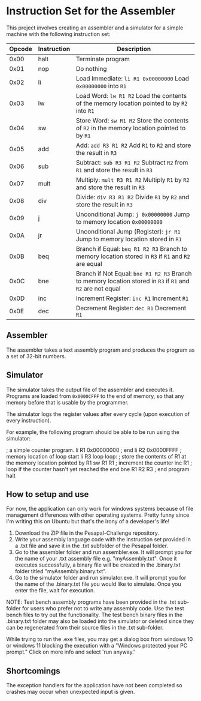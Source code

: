 # Instruction Set for the Assembler

This project involves creating an assembler and a simulator for a simple machine with the following instruction set:

| Opcode | Instruction | Description |
| ------ | ----------- | ----------- |
| 0x00   | halt        | Terminate program |
| 0x01   | nop         | Do nothing |
| 0x02   | li          | Load Immediate: `li R1 0x00000000` Load `0x00000000` into `R1` |
| 0x03   | lw          | Load Word: `lw R1 R2` Load the contents of the memory location pointed to by `R2` into `R1` |
| 0x04   | sw          | Store Word: `sw R1 R2` Store the contents of `R2` in the memory location pointed to by `R1` |
| 0x05   | add         | Add: `add R3 R1 R2` Add `R1` to `R2` and store the result in `R3` |
| 0x06   | sub         | Subtract: `sub R3 R1 R2` Subtract `R2` from `R1` and store the result in `R3` |
| 0x07   | mult        | Multiply: `mult R3 R1 R2` Multiply `R1` by `R2` and store the result in `R3` |
| 0x08   | div         | Divide: `div R3 R1 R2` Divide `R1` by `R2` and store the result in `R3` |
| 0x09   | j           | Unconditional Jump: `j 0x00000000` Jump to memory location `0x00000000` |
| 0x0A   | jr          | Unconditional Jump (Register): `jr R1` Jump to memory location stored in `R1` |
| 0x0B   | beq         | Branch if Equal: `beq R1 R2 R3` Branch to memory location stored in `R3` if `R1` and `R2` are equal |
| 0x0C   | bne         | Branch if Not Equal: `bne R1 R2 R3` Branch to memory location stored in `R3` if `R1` and `R2` are not equal |
| 0x0D   | inc         | Increment Register: `inc R1` Increment `R1` |
| 0x0E   | dec         | Decrement Register: `dec R1` Decrement `R1` |

## Assembler

The assembler takes a text assembly program and produces the program as a set of 32-bit numbers.

## Simulator

The simulator takes the output file of the assembler and executes it. Programs are loaded from `0x0000CFFF` to the end of memory, so that any memory before that is usable by the programmer.

The simulator logs the register values after every cycle (upon execution of every instruction).

For example, the following program should be able to be run using the simulator:

; a simple counter program.
li R1 0x00000000
; end
li R2 0x0000FFFF
; memory location of loop start
li R3 loop
loop:
  ; store the contents of R1 at the memory location pointed by R1
  sw R1 R1
  ; increment the counter
  inc R1
  ; loop if the counter hasn't yet reached the end
  bne R1 R2 R3
  ; end program
  halt

## How to setup and use

For now, the application can only work for windows systems because of file management differences with other operating systems. Pretty funny since I'm writing this on Ubuntu but that's the irony of a developer's life!

1. Download the ZIP file in the Pesapal-Challenge repository. 
2. Write your assembly language code with the instruction set provided in a .txt file and save it in the .txt subfolder of the Pesapal folder. 
3. Go to the assembler folder and run assembler.exe. It will prompt you for the name of your .txt assembly file e.g. "myAssembly.txt". Once it executes successfully, a binary file will be created in the .binary.txt folder titled "myAssembly.binary.txt". 
4. Go to the simulator folder and run simulator.exe. It will prompt you for the name of the .binary.txt file you would like to simulate. Once you enter the file, wait for execution.

NOTE: Test bench assembly programs have been provided in the .txt sub-folder for users who prefer not to write any assembly code. Use the test bench files to try out the functionality. The test bench binary files in the .binary.txt folder may also be loaded into the simulator or deleted since they can be regenerated from their source files in the .txt sub-folder.

While trying to run the .exe files, you may get a dialog box from windows 10 or windows 11 blocking the execution with a "Windows protected your PC prompt." Click on more info and select 'run anyway.'

## Shortcomings

The exception handlers for the application have not been completed so crashes may occur when unexpected input is given.
